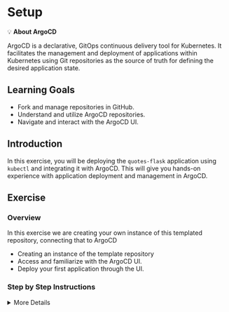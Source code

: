 # Setup  

💡 **About ArgoCD**

ArgoCD is a declarative, GitOps continuous delivery tool for Kubernetes. It facilitates the management and deployment of applications within Kubernetes using Git repositories as the source of truth for defining the desired application state.

## Learning Goals

- Fork and manage repositories in GitHub.
- Understand and utilize ArgoCD repositories.
- Navigate and interact with the ArgoCD UI.

## Introduction

In this exercise, you will be deploying the `quotes-flask` application using `kubectl` and integrating it with ArgoCD. This will give you hands-on experience with application deployment and management in ArgoCD.

## Exercise

### Overview
In this exercise we are creating your own instance of this templated repository, connecting that to ArgoCD

- Creating an instance of the template repository
- Access and familiarize with the ArgoCD UI.
- Deploy your first application through the UI.

### Step by Step Instructions

<details>
<summary>More Details</summary>

### Overview


<details>
<summary>:bulb: This requires git email and name to  configured on your machine. If you have not done this, here are the commands to set it up</summary>

You need to provide your email and name to git with the following commands.

``` bash
git config --global user.email "you@example.com"
git config --global user.name "Your Name"
```

If you're unsure, check your configuration with the following commands.

``` bash
git config --global user.email
git config --global user.name
```

</details>

### Tasks

**Creating a repository from the template**

-  Go to Code tab of this repository and click `Use this template`

![Use this template](img/template.png)

-  Select your GitHub user as the owner and name the repository (f.x. argocd-katas-training). Leave the repo public for argo to be able to see it.

> :bulb: **From this point forward, all actions should be performed in the repository you just created, not the template repository**

**Exploring the ArgoCD UI**

- Open a browser and navigate to the provided ArgoCD instance URL.
- Log in using the provided credentials.

<details>
<summary> 💡 if you are running this on your own, you can get them by running the following command: </summary>

  ``` bash
kubectl -n argocd get secret argocd-initial-admin-secret -o jsonpath="{.data.password}" | base64 -d
```

</details>

- See that the main page shows a list of applications that are currently deployed in the cluster. It might not show any applications at the moment, but we will be deploying one in the next step.

- In the navigation bar, click on `Settings` to create a connection to your own repository.
- Click on `Repositories` and then `Connect Repo`.
- Fill in the following details:
  - **Connection method**: `HTTPS`
  - **Type**: `Git`
  - **Project**: `default`
  - **URL**: `<your repository URL>`
- Click on `Connect`.
- See that the repository is now connected to ArgoCD.

![alt](img/repository_synced.png)


**Setting up your first application**

In order to do this, we first need to know our own namespace. We can do this by running the following command:

``` bash
kubectl config view --minify -o jsonpath='{..namespace}'
```


- Click on `Applications` in the navigation bar to see the list of applications that are currently deployed in the cluster.
- Click on `New App` to create a new application.
- Fill in the following details:
  - **Application Name**: `<your name>-quotes-flask`
  - **Project Name**: `default`
  - **Sync Policy**: `Manual`
  - **Repository URL**: `<your repository URL>`
  - **Revision**: `HEAD`
  - **Path**: `quotes-flask/k8s`
  - **Cluster**: `in-cluster` OR https://kubernetes.default.svc
  - **Namespace**: `<your namespace>`

![](img/app1.png)
![](img/app2.png)

- Click on `Create`.
- Head back to the main page and see that the application is now listed.

![alt](img/unsynced-app-overview.png)

The application is in a `OutOfSync` state. This is because we have not yet synced the application with the repository. We will do this in the next step.

</details>



